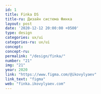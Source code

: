 ```yaml
---
id: 1
title: Finka DS
title-ru: Дизайн система Финка
layout: post
date: '2020-12-12 20:00:00 +0500'
type: design
categories: ux/ui
categories-ru: ux/ui
concept: 
concept-ru: 
permalink: "/design/finka/"
number: "21"
img: "21"
year: 2020
link: "https://www.figma.com/@ikovylyaev"
link_text: "figma"
web: "finka.ikovylyaev.com"
---
```

